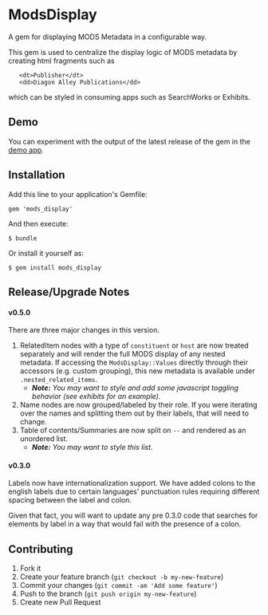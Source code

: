 # ModsDisplay

A gem for displaying MODS Metadata in a configurable way.  

This gem is used to centralize the display logic of MODS metadata by creating html fragments such as

```
   <dt>Publisher</dt>
   <dd>Diagon Alley Publications</dd>
```

which can be styled in consuming apps such as SearchWorks or Exhibits.

## Demo

You can experiment with the output of the latest release of the gem in the [demo app](http://mods-display.herokuapp.com/).

## Installation

Add this line to your application's Gemfile:

    gem 'mods_display'

And then execute:

    $ bundle

Or install it yourself as:

    $ gem install mods_display

## Release/Upgrade Notes

#### v0.5.0
There are three major changes in this version.

1. RelatedItem nodes with a type of `constituent` or `host` are now treated separately and will render the full MODS display of any nested metadata.  If accessing the `ModsDisplay::Values` directly through their accessors (e.g. custom grouping), this new metadata is available under `.nested_related_items`.
    * _**Note:** You may want to style and add some javascript toggling behavior (see exhibits for an example)._
2. Name nodes are now grouped/labeled by their role.  If you were iterating over the names and splitting them out by their labels, that will need to change.
3. Table of contents/Summaries are now split on `--` and rendered as an unordered list.
    * _**Note:** You may want to style this list._

#### v0.3.0

Labels now have internationalization support.  We have added colons to the english labels due to certain languages' punctuation rules requiring different spacing between the label and colon.

Given that fact, you will want to update any pre 0.3.0 code that searches for elements by label in a way that would fail with the presence of a colon.

## Contributing

1. Fork it
2. Create your feature branch (`git checkout -b my-new-feature`)
3. Commit your changes (`git commit -am 'Add some feature'`)
4. Push to the branch (`git push origin my-new-feature`)
5. Create new Pull Request
